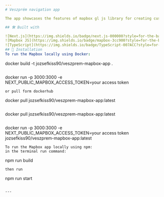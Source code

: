 ```yaml
---
# Veszprém navigation app

The app showcases the features of mapbox gl js library for creating custom online interactive maps. The app utilizes marker and route management while ensuring a user-friendly interface. Upon start the user navigated to the city of Veszprém where he/she can add markers, plan routes for different profiles and modify the style of the created routes.

## 🛠️ Built with

![Next.js](https://img.shields.io/badge/next.js-000000?style=for-the-badge&logo=nextdotjs&logoColor=white)
![Mapbox JS](https://img.shields.io/badge/mapbox-3cc900?style=for-the-badge&logo=mapbox&logoColor=white)
![TypeScript](https://img.shields.io/badge/TypeScript-007ACC?style=for-the-badge&logo=typescript&logoColor=white)
## 🚀 Installation
To run the Mapbox locally using Docker:
```
docker build -t jozsefkiss90/veszprem-mapbox-app .
```
```
docker run -p 3000:3000 -e NEXT_PUBLIC_MAPBOX_ACCESS_TOKEN=your access token
```
or pull form dockerhub
```
docker pull jozsefkiss90/veszprem-mapbox-app:latest
```
```
docker pull jozsefkiss90/veszprem-mapbox-app:latest
```
```
docker run -p 3000:3000 -e NEXT_PUBLIC_MAPBOX_ACCESS_TOKEN=your access token jozsefkiss90/veszprem-mapbox-app:latest
```
To run the Mapbox app locally using npm:
in the terminal run command: 
```
npm run build
```
then run
```
npm run start
```

---
```

